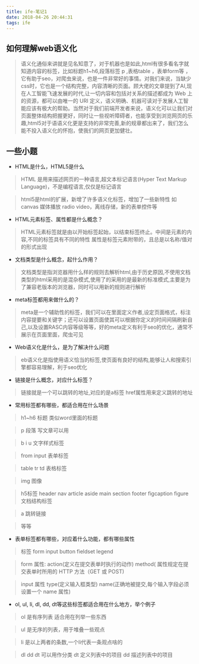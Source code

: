 ```yaml
---
title: ife-笔记1
date: 2018-04-26 20:44:31
tags: ife
---
```


## 如何理解web语义化

> 语义化通俗来讲就是见名知意了，对于机器也是如此,html有很多看名字就知道内容的标签，比如标题h1~h6,段落标签 p ,表格table ，表单form等
，它有助于seo，对爬虫来说，也是一件非常好的事情。对我们来说，当缺少css时，它也是一个结构完整，内容清晰的页面。顾大佬的文章提到了AI,现在人工智能飞速发展的时代,让一切内容和包括对关系的描述都成为 Web 上的资源，都可以由唯一的 URI 定义，语义明确、机器可读对于发展人工智能应该有极大的帮助。当然对于我们前端开发者来说，语义化可以让我们对页面整体结构把握更好，同时让一些视听障碍者，也能享受到浏览网页的乐趣,html5对于语语义化更是支持的非常完善,新的规章都出来了，我们怎么能不投入语义化的怀抱，使我们的网页更加健壮。

## 一些小题

 - HTML是什么，HTML5是什么

> HTML 是用来描述网页的一种语言,超文本标记语言(Hyper Text Markup Language)，不是编程语言,仅仅是标记语言

> html5是html的扩展，新增了许多语义化标签，增加了一些新特性 如canvas 媒体播放 radio video，离线存储，新的表单控件等

 - HTML元素标签、属性都是什么概念？

> HTML元素标签就是由以开始标签起始，以结束标签终止。中间是元素的内容,不同的标签具有不同的特性
> 属性是标签元素附带的，且总是以名称/值对的形式出现

 - 文档类型是什么概念，起什么作用？

> 文档类型是指浏览器用什么样的规则去解析html,由于历史原因,不使用文档类型的html采用的是混杂模式,使用了的采用的是最新的标准模式,主要是为了兼容老版本的浏览器，同时可以用新的规则进行解析

 - meta标签都用来做什么的？

> meta是一个辅助性的标签，我们可以在里面定义作者,设定页面格式，标注内容提要和关键字；还可以设置页面使其可以根据你定义的时间间隔刷新自己,以及设置RASC内容等级等等，好的meta定义有利于seo的优化，通常不展示在页面里面，爬虫可见

 - Web语义化是什么，是为了解决什么问题
> eb语义化是指使用语义恰当的标签,使页面有良好的结构,能够让人和搜索引擎都容易理解，利于seo优化

 - 链接是什么概念，对应什么标签？
> 链接就是一个可以跳转的地址,对应的是a标签 href属性用来定义跳转的地址

 - 常用标签都有哪些，都适合用在什么场景

> h1~h6 标题 类似word里面的标题

> p 段落  写文章可以用 

> b i u  文字样式标签

> from input 表单标签

> table tr td 表格标签

> img 图像

> h5标签 header nav article aside  main section footer figcaption figure  文档结构标签

> a  跳转链接 

> 等等 

 - 表单标签都有哪些，对应着什么功能，都有哪些属性

 > 标签 form input button  fieldset legend 

 > form 属性: action(定义在提交表单时执行的动作)   method( 属性规定在提交表单时所用的 HTTP 方法（GET 或 POST) 

 > input 属性 type(定义输入框类型) name(正确地被提交,每个输入字段必须设置一个 name 属性)


 - ol, ul, li, dl, dd, dt等这些标签都适合用在什么地方，举个例子

 > ol 是有序列表 适合用在列举一些东西

 > ul 是无序的列表，用于堆叠一些观点

 > li 是以上两者的条数,一个li代表一条观点啥的

 > dl dd dt 可以用作分类 dt 定义列表中的项目  dd 描述列表中的项目
